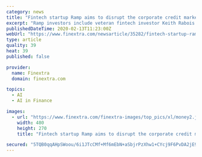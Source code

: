 ```yaml
---
category: news
title: "Fintech startup Ramp aims to disrupt the corporate credit market"
excerpt: "Ramp investors include veteran fintech investor Keith Rabois of Founders Fund ... the first business hires from Plaid and Atrium, and engineers from Facebook AI Research, Google Research, Capital One, Goldman Sachs, Apple, and Lyft. \"Most companies in Silicon Valley are quite wasteful with their spending, however, without access to the ..."
publishedDateTime: 2020-02-13T11:23:00Z
webUrl: "https://www.finextra.com/newsarticle/35282/fintech-startup-ramp-aims-to-disrupt-the-corporate-credit-market"
type: article
quality: 39
heat: 39
published: false

provider:
  name: Finextra
  domain: finextra.com

topics:
  - AI
  - AI in Finance

images:
  - url: "https://www.finextra.com/finextra-images/top_pics/xl/money2.jpg"
    width: 480
    height: 270
    title: "Fintech startup Ramp aims to disrupt the corporate credit market"

secured: "5TQB0qqAHpSWoou/6i1JTcCMf+Mf6mEbN+aSbjrPzXhw1+CYcj9F6PvDA2jE9dtqgspJEVPRstHEJAF2C+EW+6KSGdrBpqGYIIE7BwfZ4cNjH1pYIhWywBRPW90+hro/9+sdi2lRZmWs9000JfpOIu9CzilAH6Z4xsQNKKz2AAzbOM5mGNRTn7um8RQ4ldhGv2iro844ShYqvsrznIeSqljIu2HXrswJXcAwBncKRhPpuC8w3bgq/eb5U3d06mchYawGztgwUrzzAvj5l0rXm9tlHeFbYLFH+ZIjR9vcZcopBbRfYJ7R2jNLsa/HLcq3hmNw/RsOnT/Wd+3NHITR3LCJ7f+0OIVIyWwdbkd3WVfHO3R/JFTNOcUkzg/IZ85akSAxd0N8b+AzFUnk5waIgtEkzlvSj61LlN5c7ouXba1NF+QT9oWOTJEpcIY7gjLwsJRj4bH4hiVBgqmZMzUnVz2r8PwiUj+sxdrWrjNDtFE=;LEfdR82v0g1XZ+zMJhoMmA=="
---
```


